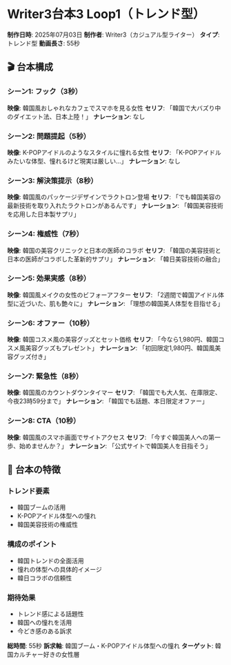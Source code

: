 # Writer3台本3 Loop1（トレンド型）

**制作日時**: 2025年07月03日
**制作者**: Writer3（カジュアル型ライター）
**タイプ**: トレンド型
**動画長さ**: 55秒

## 🎬 台本構成

### シーン1: フック（3秒）
**映像**: 韓国風おしゃれなカフェでスマホを見る女性
**セリフ**: 「韓国で大バズり中のダイエット法、日本上陸！」
**ナレーション**: なし

### シーン2: 問題提起（5秒）
**映像**: K-POPアイドルのようなスタイルに憧れる女性
**セリフ**: 「K-POPアイドルみたいな体型、憧れるけど現実は厳しい...」
**ナレーション**: なし

### シーン3: 解決策提示（8秒）
**映像**: 韓国風のパッケージデザインでラクトロン登場
**セリフ**: 「でも韓国美容の最新技術を取り入れたラクトロンがあるんです」
**ナレーション**: 「韓国美容技術を応用した日本製サプリ」

### シーン4: 権威性（7秒）
**映像**: 韓国の美容クリニックと日本の医師のコラボ
**セリフ**: 「韓国の美容技術と日本の医師がコラボした革新的サプリ」
**ナレーション**: 「韓日美容技術の融合」

### シーン5: 効果実感（8秒）
**映像**: 韓国風メイクの女性のビフォーアフター
**セリフ**: 「2週間で韓国アイドル体型に近づいた、肌も艶々に」
**ナレーション**: 「理想の韓国美人体型を目指せる」

### シーン6: オファー（10秒）
**映像**: 韓国コスメ風の美容グッズとセット価格
**セリフ**: 「今なら1,980円、韓国コスメ風美容グッズもプレゼント」
**ナレーション**: 「初回限定1,980円、韓国風美容グッズ付き」

### シーン7: 緊急性（8秒）
**映像**: 韓国風のカウントダウンタイマー
**セリフ**: 「韓国でも大人気、在庫限定、今夜23時59分まで」
**ナレーション**: 「韓国でも話題、本日限定オファー」

### シーン8: CTA（10秒）
**映像**: 韓国風のスマホ画面でサイトアクセス
**セリフ**: 「今すぐ韓国美人への第一歩、始めませんか？」
**ナレーション**: 「公式サイトで韓国美人を目指そう」

## 🎯 台本の特徴

### トレンド要素
- 韓国ブームの活用
- K-POPアイドル体型への憧れ
- 韓国美容技術の権威性

### 構成のポイント
- 韓国トレンドの全面活用
- 憧れの体型への具体的イメージ
- 韓日コラボの信頼性

### 期待効果
- トレンド感による話題性
- 韓国への憧れを活用
- 今どき感のある訴求

**総時間**: 55秒
**訴求軸**: 韓国ブーム・K-POPアイドル体型への憧れ
**ターゲット**: 韓国カルチャー好きの女性層